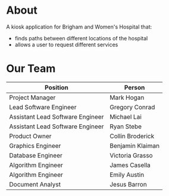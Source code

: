 # About
A kiosk application for Brigham and Women's Hospital that:
- finds paths between different locations of the hospital
- allows a user to request different services

# Our Team
| Position | Person |
|----------|--------|
| Project Manager | Mark Hogan |
| Lead Software Engineer | Gregory Conrad |
| Assistant Lead Software Engineer | Michael Lai |
| Assistant Lead Software Engineer | Ryan Stebe |
| Product Owner | Collin Broderick |
| Graphics Engineer | Benjamin Klaiman |
| Database Engineer | Victoria Grasso |
| Algorithm Engineer | James Casella |
| Algorithm Engineer | Emily Austin |
| Document Analyst | Jesus Barron |
